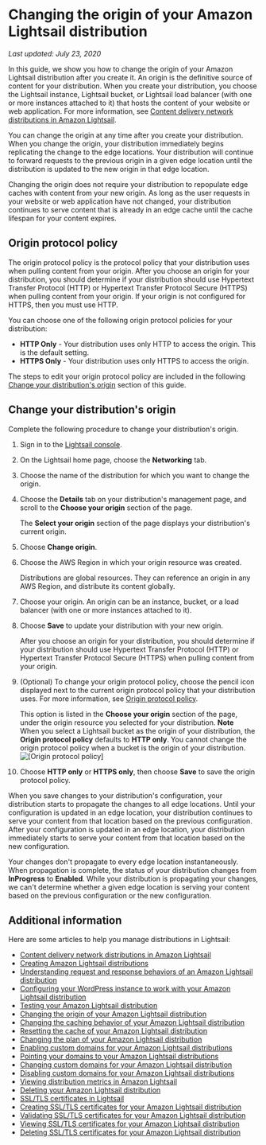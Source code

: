 # Changing the origin of your Amazon Lightsail distribution<a name="amazon-lightsail-changing-distribution-origin"></a>

 *Last updated: July 23, 2020* 

In this guide, we show you how to change the origin of your Amazon Lightsail distribution after you create it\. An origin is the definitive source of content for your distribution\. When you create your distribution, you choose the Lightsail instance, Lightsail bucket, or Lightsail load balancer \(with one or more instances attached to it\) that hosts the content of your website or web application\. For more information, see [Content delivery network distributions in Amazon Lightsail](amazon-lightsail-content-delivery-network-distributions.md)\.

You can change the origin at any time after you create your distribution\. When you change the origin, your distribution immediately begins replicating the change to the edge locations\. Your distribution will continue to forward requests to the previous origin in a given edge location until the distribution is updated to the new origin in that edge location\.

Changing the origin does not require your distribution to repopulate edge caches with content from your new origin\. As long as the user requests in your website or web application have not changed, your distribution continues to serve content that is already in an edge cache until the cache lifespan for your content expires\.

## Origin protocol policy<a name="changing-distribution-origin-protocol-policy"></a>

The origin protocol policy is the protocol policy that your distribution uses when pulling content from your origin\. After you choose an origin for your distribution, you should determine if your distribution should use Hypertext Transfer Protocol \(HTTP\) or Hypertext Transfer Protocol Secure \(HTTPS\) when pulling content from your origin\. If your origin is not configured for HTTPS, then you must use HTTP\.

You can choose one of the following origin protocol policies for your distribution:
+ **HTTP Only** \- Your distribution uses only HTTP to access the origin\. This is the default setting\.
+ **HTTPS Only** \- Your distribution uses only HTTPS to access the origin\.

The steps to edit your origin protocol policy are included in the following [Change your distribution's origin](#changing-distribution-origin) section of this guide\.

## Change your distribution's origin<a name="changing-distribution-origin"></a>

Complete the following procedure to change your distribution's origin\.

1. Sign in to the [Lightsail console](https://lightsail.aws.amazon.com/)\.

1. On the Lightsail home page, choose the **Networking** tab\.

1. Choose the name of the distribution for which you want to change the origin\.

1. Choose the **Details** tab on your distribution's management page, and scroll to the **Choose your origin** section of the page\.

   The **Select your origin** section of the page displays your distribution's current origin\.

1. Choose **Change origin**\.

1. Choose the AWS Region in which your origin resource was created\.

   Distributions are global resources\. They can reference an origin in any AWS Region, and distribute its content globally\.

1. Choose your origin\. An origin can be an instance, bucket, or a load balancer \(with one or more instances attached to it\)\.

1. Choose **Save** to update your distribution with your new origin\.

   After you choose an origin for your distribution, you should determine if your distribution should use Hypertext Transfer Protocol \(HTTP\) or Hypertext Transfer Protocol Secure \(HTTPS\) when pulling content from your origin\.

1. \(Optional\) To change your origin protocol policy, choose the pencil icon displayed next to the current origin protocol policy that your distribution uses\. For more information, see [Origin protocol policy](#changing-distribution-origin-protocol-policy)\.

   This option is listed in the **Choose your origin** section of the page, under the origin resource you selected for your distribution\.
**Note**  
When you select a Lightsail bucket as the origin of your distribution, the **Origin protocol policy** defaults to **HTTP only**\. You cannot change the origin protocol policy when a bucket is the origin of your distribution\.  
![\[Origin protocol policy\]](https://d9yljz1nd5001.cloudfront.net/en_us/cdafd3c2a6d9edfefee89eda217b0068/images/origin-protocol-policy.png)

1. Choose **HTTP only** or **HTTPS only**, then choose **Save** to save the origin protocol policy\.

When you save changes to your distribution's configuration, your distribution starts to propagate the changes to all edge locations\. Until your configuration is updated in an edge location, your distribution continues to serve your content from that location based on the previous configuration\. After your configuration is updated in an edge location, your distribution immediately starts to serve your content from that location based on the new configuration\.

Your changes don't propagate to every edge location instantaneously\. When propagation is complete, the status of your distribution changes from **InProgress** to **Enabled**\. While your distribution is propagating your changes, we can't determine whether a given edge location is serving your content based on the previous configuration or the new configuration\.

## Additional information<a name="changing-distribution-origin-additional-information"></a>

Here are some articles to help you manage distributions in Lightsail:
+ [Content delivery network distributions in Amazon Lightsail](amazon-lightsail-content-delivery-network-distributions.md)
+ [Creating Amazon Lightsail distributions](amazon-lightsail-creating-content-delivery-network-distribution.md)
+ [Understanding request and response behaviors of an Amazon Lightsail distribution](amazon-lightsail-distribution-request-and-response.md)
+ [Configuring your WordPress instance to work with your Amazon Lightsail distribution](amazon-lightsail-editing-wp-config-for-distribution.md)
+ [Testing your Amazon Lightsail distribution](amazon-lightsail-testing-distribution.md)
+ [Changing the origin of your Amazon Lightsail distribution](#amazon-lightsail-changing-distribution-origin)
+ [Changing the caching behavior of your Amazon Lightsail distribution](amazon-lightsail-changing-default-cache-behavior.md)
+ [Resetting the cache of your Amazon Lightsail distribution](amazon-lightsail-resetting-distribution-cache.md)
+ [Changing the plan of your Amazon Lightsail distribution](amazon-lighstail-changing-distribution-plan.md)
+ [Enabling custom domains for your Amazon Lightsail distributions](amazon-lightsail-enabling-distribution-custom-domains.md)
+ [Pointing your domains to your Amazon Lightsail distributions](amazon-lightsail-point-domain-to-distribution.md)
+ [Changing custom domains for your Amazon Lightsail distribution](amazon-lightsail-changing-distribution-custom-domains.md)
+ [Disabling custom domains for your Amazon Lightsail distributions](amazon-lightsail-disabling-distribution-custom-domains.md)
+ [Viewing distribution metrics in Amazon Lightsail](amazon-lightsail-viewing-distribution-health-metrics.md)
+ [Deleting your Amazon Lightsail distribution](amazon-lightsail-deleting-distribution.md)
+ [SSL/TLS certificates in Lightsail](understanding-tls-ssl-certificates-in-lightsail-https.md)
+ [Creating SSL/TLS certificates for your Amazon Lightsail distribution](amazon-lightsail-create-a-distribution-certificate.md)
+ [Validating SSL/TLS certificates for your Amazon Lightsail distribution](amazon-lightsail-validating-a-distribution-certificate.md)
+ [Viewing SSL/TLS certificates for your Amazon Lightsail distribution](amazon-lightsail-viewing-distribution-certificates.md)
+ [Deleting SSL/TLS certificates for your Amazon Lightsail distribution](amazon-lightsail-deleting-distribution-certificates.md)